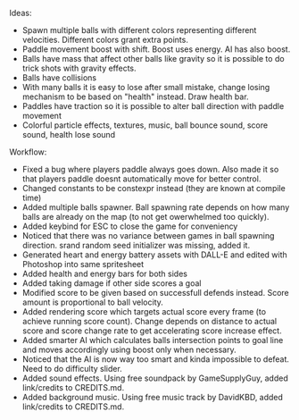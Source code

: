 Ideas:
- Spawn multiple balls with different colors representing different velocities. Different colors grant extra points.
- Paddle movement boost with shift. Boost uses energy. AI has also boost.
- Balls have mass that affect other balls like gravity so it is possible to do trick shots with gravity effects.
- Balls have collisions
- With many balls it is easy to lose after small mistake, change losing mechanism to be based on "health" instead. Draw health bar.
- Paddles have traction so it is possible to alter ball direction with paddle movement
- Colorful particle effects, textures, music, ball bounce sound, score sound, health lose sound

Workflow:
- Fixed a bug where players paddle always goes down. Also made it so that players paddle doesnt automatically move for better control.
- Changed constants to be constexpr instead (they are known at compile time)
- Added multiple balls spawner. Ball spawning rate depends on how many balls are already on the map (to not get owerwhelmed too quickly).
- Added keybind for ESC to close the game for conveniency
- Noticed that there was no variance between games in ball spawning direction. srand random seed initializer was missing, added it.
- Generated heart and energy battery assets with DALL-E and edited with Photoshop into same spritesheet
- Added health and energy bars for both sides
- Added taking damage if other side scores a goal
- Modified score to be given based on successfull defends instead. Score amount is proportional to ball velocity.
- Added rendering score which targets actual score every frame (to achieve running score count). Change depends on distance to actual score and score change rate to get accelerating score increase effect.
- Added smarter AI which calculates balls intersection points to goal line and moves accordingly using boost only when necessary.
- Noticed that the AI is now way too smart and kinda impossible to defeat. Need to do difficulty slider.
- Added sound effects. Using free soundpack by GameSupplyGuy, added link/credits to CREDITS.md.
- Added background music. Using free music track by DavidKBD, added link/credits to CREDITS.md.